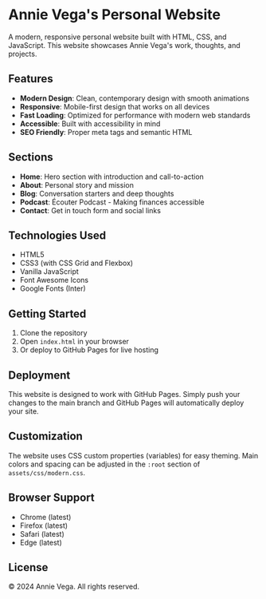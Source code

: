 # Annie Vega's Personal Website

A modern, responsive personal website built with HTML, CSS, and JavaScript. This website showcases Annie Vega's work, thoughts, and projects.

## Features

- **Modern Design**: Clean, contemporary design with smooth animations
- **Responsive**: Mobile-first design that works on all devices
- **Fast Loading**: Optimized for performance with modern web standards
- **Accessible**: Built with accessibility in mind
- **SEO Friendly**: Proper meta tags and semantic HTML

## Sections

- **Home**: Hero section with introduction and call-to-action
- **About**: Personal story and mission
- **Blog**: Conversation starters and deep thoughts
- **Podcast**: Écouter Podcast - Making finances accessible
- **Contact**: Get in touch form and social links

## Technologies Used

- HTML5
- CSS3 (with CSS Grid and Flexbox)
- Vanilla JavaScript
- Font Awesome Icons
- Google Fonts (Inter)

## Getting Started

1. Clone the repository
2. Open `index.html` in your browser
3. Or deploy to GitHub Pages for live hosting

## Deployment

This website is designed to work with GitHub Pages. Simply push your changes to the main branch and GitHub Pages will automatically deploy your site.

## Customization

The website uses CSS custom properties (variables) for easy theming. Main colors and spacing can be adjusted in the `:root` section of `assets/css/modern.css`.

## Browser Support

- Chrome (latest)
- Firefox (latest)
- Safari (latest)
- Edge (latest)

## License

© 2024 Annie Vega. All rights reserved.